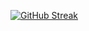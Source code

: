 [![GitHub Streak](https://github-readme-streak-stats.herokuapp.com?user=&theme=monokai&date_format=M%20j%5B%2C%20Y%5D)](https://git.io/streak-stats)
